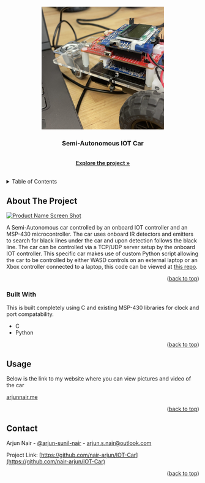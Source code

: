 <div id="top"></div>
<!--
*** Thanks for checking out the Best-README-Template. If you have a suggestion
*** that would make this better, please fork the repo and create a pull request
*** or simply open an issue with the tag "enhancement".
*** Don't forget to give the project a star!
*** Thanks again! Now go create something AMAZING! :D
-->






<!-- PROJECT LOGO -->
<br />
<div align="center">
  <a href="https://github.com/othneildrew/Best-README-Template">
    <img src="images/logo.jpg" alt="Logo" width="320" height="320">
  </a>

  <h3 align="center">Semi-Autonomous IOT Car</h3>

  <p align="center">
    <br />
    <a href="https://github.com/nair-arjun/IOT-Car"><strong>Explore the project »</strong></a>
    <br />
    <br />
  </p>
</div>



<!-- TABLE OF CONTENTS -->
<details>
  <summary>Table of Contents</summary>
  <ol>
    <li>
      <a href="#about-the-project">About The Project</a>
      <ul>
        <li><a href="#built-with">Built With</a></li>
      </ul>
    </li>
    <li>
      <a href="#getting-started">Getting Started</a>
      <ul>
        <li><a href="#prerequisites">Prerequisites</a></li>
        <li><a href="#installation">Installation</a></li>
      </ul>
    </li>
    <li><a href="#usage">Usage</a></li>
    <li><a href="#roadmap">Roadmap</a></li>
    <li><a href="#contributing">Contributing</a></li>
    <li><a href="#license">License</a></li>
    <li><a href="#contact">Contact</a></li>
    <li><a href="#acknowledgments">Acknowledgments</a></li>
  </ol>
</details>



<!-- ABOUT THE PROJECT -->
## About The Project

[![Product Name Screen Shot][product-screenshot]](https://example.com)

A Semi-Autonomous car controlled by an onboard IOT controller and an MSP-430 microcontroller. The car uses onboard IR detectors and emitters to search for black lines under the car and upon detection follows the black line. The car can be controlled via a TCP/UDP server setup by the onboard IOT controller. This specific car makes use of custom Python script allowing the car to be controlled by either WASD controls on an external laptop or an Xbox controller connected to a laptop, this code can be viewed at <a href="https://github.com/nair-arjun/IOT-Python-Script">this repo</a>.

<p align="right">(<a href="#top">back to top</a>)</p>



### Built With

This is built completely using C and existing MSP-430 libraries for clock and port compatability.

* C
* Python

<p align="right">(<a href="#top">back to top</a>)</p>




<!-- USAGE EXAMPLES -->
## Usage

Below is the link to my website where you can view pictures and video of the car

<a href="http://www.arjunnair.me">arjunnair.me</a>

<p align="right">(<a href="#top">back to top</a>)</p>


<!-- CONTACT -->
## Contact

Arjun Nair - [@arjun-sunil-nair](https://linkedin.com/in/arjun-sunil-nair/) - arjun.s.nair@outlook.com

Project Link: [https://github.com/nair-arjun/IOT-Car](https://github.com/nair-arjun/IOT-Car)

<p align="right">(<a href="#top">back to top</a>)</p>







<!-- MARKDOWN LINKS & IMAGES -->
<!-- https://www.markdownguide.org/basic-syntax/#reference-style-links -->
[contributors-shield]: https://img.shields.io/github/contributors/othneildrew/Best-README-Template.svg?style=for-the-badge
[contributors-url]: https://github.com/othneildrew/Best-README-Template/graphs/contributors
[forks-shield]: https://img.shields.io/github/forks/othneildrew/Best-README-Template.svg?style=for-the-badge
[forks-url]: https://github.com/othneildrew/Best-README-Template/network/members
[stars-shield]: https://img.shields.io/github/stars/othneildrew/Best-README-Template.svg?style=for-the-badge
[stars-url]: https://github.com/othneildrew/Best-README-Template/stargazers
[issues-shield]: https://img.shields.io/github/issues/othneildrew/Best-README-Template.svg?style=for-the-badge
[issues-url]: https://github.com/othneildrew/Best-README-Template/issues
[license-shield]: https://img.shields.io/github/license/othneildrew/Best-README-Template.svg?style=for-the-badge
[license-url]: https://github.com/othneildrew/Best-README-Template/blob/master/LICENSE.txt
[linkedin-shield]: https://img.shields.io/badge/-LinkedIn-black.svg?style=for-the-badge&logo=linkedin&colorB=555
[linkedin-url]: https://linkedin.com/in/othneildrew
[product-screenshot]: images/screenshot.png
